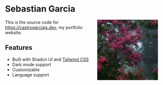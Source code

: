 # Sebastian Garcia

<img src="./public/sebastian.jpg" width="200" align="right" alt="the jsr logo">

This is the source code for https://castrogarciajs.dev, my portfolio website.

## Features
- Built with Shadcn UI and [Tailwind CSS](https://tailwindcss.com)
- Dark mode support
- Customizable
- Language support
